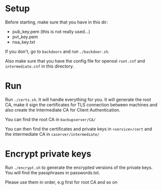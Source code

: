 # Setup
Before starting, make sure that you have in this dir:
- pub_key.pem (this is not really used...)
- pvt_key.pem
- nsa_key.txt

If you don't, go to `backdoors` and run `./backdoor.sh`.

Also make sure that you have the config file for openssl `root.cnf` and `intermediate.cnf` in this directory.

# Run
Run `./certs.sh`. It will handle everything for you. It will generate the root CA, make it sign the certificates
for TLS connection between machines and also create the Intermediate CA for Client Authentication.

You can find the root CA in `backupserver/CA/`

You can then find the certificates and private keys in `<service>/cert` and the intermediate CA in `caserver/intermediate/`

# Encrypt private keys
Run `./encrypt.sh` to generate the encrypted versions of the private keys. You will find the passphrases in passwords.txt.

Please use them in order, e.g first for root CA and so on